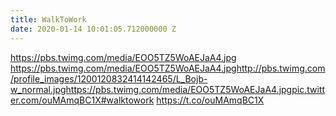 ```yaml
---
title: WalkToWork
date: 2020-01-14 10:01:05.712000000 Z
---
```


 https://pbs.twimg.com/media/EOO5TZ5WoAEJaA4.jpg https://pbs.twimg.com/media/EOO5TZ5WoAEJaA4.jpghttp://pbs.twimg.com/profile_images/1200120832414142465/L_Bojb-w_normal.jpghttps://pbs.twimg.com/media/EOO5TZ5WoAEJaA4.jpgpic.twitter.com/ouMAmqBC1X#walktowork https://t.co/ouMAmqBC1X
